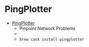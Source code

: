 # PingPlotter
- [PingPlotter](https://www.pingplotter.com/)
  -  Pinpoint Network Problems
  - 
  - `brew cask install pingplotter`
